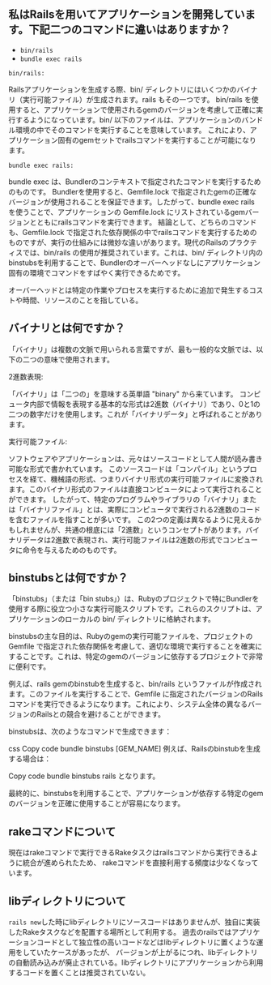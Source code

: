 ## 私はRailsを用いてアプリケーションを開発しています。下記二つのコマンドに違いはありますか？
- `bin/rails`
- `bundle exec rails`

`bin/rails:`

Railsアプリケーションを生成する際、bin/ ディレクトリにはいくつかのバイナリ（実行可能ファイル）が生成されます。rails もその一つです。
bin/rails を使用すると、アプリケーションで使用されるgemのバージョンを考慮して正確に実行するようになっています。bin/ 以下のファイルは、アプリケーションのバンドル環境の中でそのコマンドを実行することを意味しています。
これにより、アプリケーション固有のgemセットでrailsコマンドを実行することが可能になります。

`bundle exec rails:`

bundle exec は、Bundlerのコンテキストで指定されたコマンドを実行するためのものです。
Bundlerを使用すると、Gemfile.lock で指定されたgemの正確なバージョンが使用されることを保証できます。したがって、bundle exec rails を使うことで、アプリケーションの Gemfile.lock にリストされているgemバージョンとともにrailsコマンドを実行できます。
結論として、どちらのコマンドも、Gemfile.lock で指定された依存関係の中でrailsコマンドを実行するためのものですが、実行の仕組みには微妙な違いがあります。現代のRailsのプラクティスでは、bin/rails の使用が推奨されています。これは、bin/ ディレクトリ内のbinstubsを利用することで、Bundlerのオーバーヘッドなしにアプリケーション固有の環境でコマンドをすばやく実行できるためです。


オーバーヘッドとは特定の作業やプロセスを実行するために追加で発生するコストや時間、リソースのことを指している。


## バイナリとは何ですか？


「バイナリ」は複数の文脈で用いられる言葉ですが、最も一般的な文脈では、以下の二つの意味で使用されます。

2進数表現:

「バイナリ」は「二つの」を意味する英単語 "binary" から来ています。
コンピュータ内部で情報を表現する基本的な形式は2進数（バイナリ）であり、0と1の二つの数字だけを使用します。これが「バイナリデータ」と呼ばれることがあります。

実行可能ファイル:

ソフトウェアやアプリケーションは、元々はソースコードとして人間が読み書き可能な形式で書かれています。
このソースコードは「コンパイル」というプロセスを経て、機械語の形式、つまりバイナリ形式の実行可能ファイルに変換されます。このバイナリ形式のファイルは直接コンピュータによって実行されることができます。
したがって、特定のプログラムやライブラリの「バイナリ」または「バイナリファイル」とは、実際にコンピュータで実行される2進数のコードを含むファイルを指すことが多いです。
この2つの定義は異なるように見えるかもしれませんが、共通の根底には「2進数」というコンセプトがあります。バイナリデータは2進数で表現され、実行可能ファイルは2進数の形式でコンピュータに命令を与えるためのものです。


## binstubsとは何ですか？

「binstubs」（または「bin stubs」）は、Rubyのプロジェクトで特にBundlerを使用する際に役立つ小さな実行可能スクリプトです。これらのスクリプトは、アプリケーションのローカルの bin/ ディレクトリに格納されます。

binstubsの主な目的は、Rubyのgemの実行可能ファイルを、プロジェクトの Gemfile で指定された依存関係を考慮して、適切な環境で実行することを確実にすることです。これは、特定のgemのバージョンに依存するプロジェクトで非常に便利です。

例えば、rails gemのbinstubを生成すると、bin/rails というファイルが作成されます。このファイルを実行することで、Gemfile に指定されたバージョンのRailsコマンドを実行できるようになります。これにより、システム全体の異なるバージョンのRailsとの競合を避けることができます。

binstubsは、次のようなコマンドで生成できます：

css
Copy code
bundle binstubs [GEM_NAME]
例えば、Railsのbinstubを生成する場合は：

Copy code
bundle binstubs rails
となります。

最終的に、binstubsを利用することで、アプリケーションが依存する特定のgemのバージョンを正確に使用することが容易になります。



## rakeコマンドについて
現在はrakeコマンドで実行できるRakeタスクはrailsコマンドから実行できるように統合が進められたため、
rakeコマンドを直接利用する頻度は少なくなっています。


## libディレクトリについて
`rails new`した時にlibディレクトリにソースコードはありませんが、独自に実装したRakeタスクなどを配置する場所として利用する。
過去のrailsではアプリケーションコードとして独立性の高いコードなどはlibディレクトリに置くような運用をしていたケースがあったが、
バージョンが上がるにつれ、libディレクトリの自動読み込みが廃止されている。libディレクトリにアプリケーションから利用するコードを置くことは推奨されていない。


